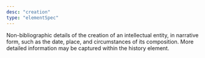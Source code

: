 ```yaml
---
desc: "creation"
type: "elementSpec"
---
```


Non-bibliographic details of the creation of an intellectual entity, in narrative
form,
such as the date, place, and circumstances of its composition. More detailed information
may
be captured within the history element.